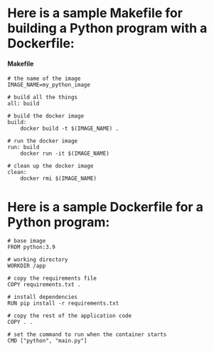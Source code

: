 
# Here is a sample Makefile for building a Python program with a Dockerfile:

#### Makefile

```shell 
# the name of the image
IMAGE_NAME=my_python_image

# build all the things
all: build

# build the docker image
build:
	docker build -t $(IMAGE_NAME) .

# run the docker image
run: build
	docker run -it $(IMAGE_NAME)

# clean up the docker image
clean:
	docker rmi $(IMAGE_NAME)
```

# Here is a sample Dockerfile for a Python program:

```dockefile
# base image
FROM python:3.9

# working directory
WORKDIR /app

# copy the requirements file
COPY requirements.txt .

# install dependencies
RUN pip install -r requirements.txt

# copy the rest of the application code
COPY . .

# set the command to run when the container starts
CMD ["python", "main.py"]
```



